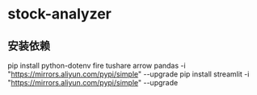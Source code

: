 # stock-analyzer

## 安装依赖
pip install python-dotenv fire tushare arrow pandas -i "https://mirrors.aliyun.com/pypi/simple"  --upgrade
pip install streamlit -i "https://mirrors.aliyun.com/pypi/simple"  --upgrade


